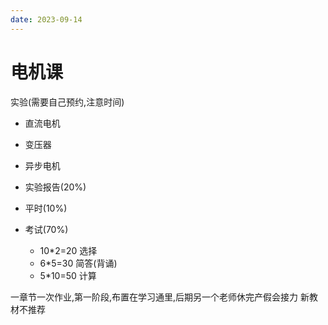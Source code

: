 ```yaml
---
date: 2023-09-14
---
```


# 电机课

实验(需要自己预约,注意时间)

- 直流电机
- 变压器
- 异步电机

- 实验报告(20%)
- 平时(10%)
- 考试(70%)
  - 10\*2=20 选择
  - 6\*5=30 简答(背诵)
  - 5\*10=50 计算

一章节一次作业,第一阶段,布置在学习通里,后期另一个老师休完产假会接力
新教材不推荐
